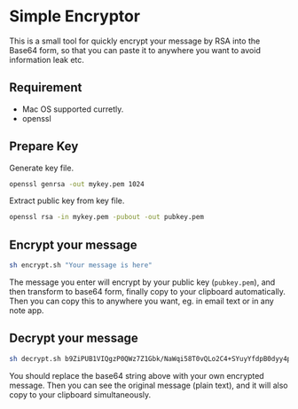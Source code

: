 # Simple Encryptor
This is a small tool for quickly encrypt your message by RSA into the Base64 form, so that you can paste it to anywhere you want to avoid information leak etc.
## Requirement
* Mac OS supported curretly.
* openssl
## Prepare Key
Generate key file.
```sh
openssl genrsa -out mykey.pem 1024  
```
Extract public key from key file.
```sh
openssl rsa -in mykey.pem -pubout -out pubkey.pem  
```
## Encrypt your message
```sh
sh encrypt.sh "Your message is here" 
```
The message you enter will encrypt by your public key (`pubkey.pem`), and then transform to base64 form, finally copy to your clipboard automatically.
Then you can copy this to anywhere you want, eg. in email text or in any note app.
## Decrypt your message
```sh
sh decrypt.sh b9ZiPUB1VIQgzP0QWz7Z1Gbk/NaWqi58T0vQLo2C4+SYuyYfdpB0dyy4pyXnIDTokqA2x3ozbqDX0eMYRJer3RccvzHa3B0coYKEd6c9+67Z2Bnm5M7Ss5Jmi+OjHmP7zMKrl7ejuTeF9NzY6EhEoJmcgLFReM1+7ZvXhLuvrRc=
```
You should replace the base64 string above with your own encrypted message. Then you can see the original message (plain text), and it will also copy to your clipboard simultaneously.
